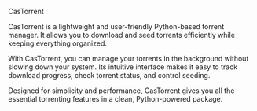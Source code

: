 CasTorrent

CasTorrent is a lightweight and user-friendly Python-based torrent manager. It allows you to download and seed torrents efficiently while keeping everything organized.

With CasTorrent, you can manage your torrents in the background without slowing down your system. Its intuitive interface makes it easy to track download progress, check torrent status, and control seeding.

Designed for simplicity and performance, CasTorrent gives you all the essential torrenting features in a clean, Python-powered package.

